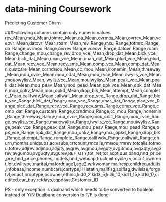 # data-mining Coursework 
Predicting Customer Churn

###Following columns contain only numeric values 
rev_Mean,mou_Mean,totmrc_Mean,da_Mean,ovrmou_Mean,ovrrev_Mean,vceovr_Mean,datovr_Mean,roam_Mean,rev_Range,mou_Range,totmrc_Range,da_Range,ovrmou_Range,ovrrev_Range,vceovr_Range,datovr_Range,roam_Range,change_mou,change_rev,drop_vce_Mean,drop_dat_Mean,blck_vce_Mean,blck_dat_Mean,unan_vce_Mean,unan_dat_Mean,plcd_vce_Mean,plcd_dat_Mean,recv_vce_Mean,recv_sms_Mean,comp_vce_Mean,comp_dat_Mean,custcare_Mean,ccrndmou_Mean,cc_mou_Mean,inonemin_Mean,threeway_Mean,mou_cvce_Mean,mou_cdat_Mean,mou_rvce_Mean,owylis_vce_Mean,mouowylisv_Mean,iwylis_vce_Mean,mouiwylisv_Mean,peak_vce_Mean,peak_dat_Mean,mou_peav_Mean,mou_pead_Mean,opk_vce_Mean,opk_dat_Mean,mou_opkv_Mean,mou_opkd_Mean,drop_blk_Mean,attempt_Mean,complete_Mean,callfwdv_Mean,callwait_Mean,drop_vce_Range,drop_dat_Range,blck_vce_Range,blck_dat_Range,unan_vce_Range,unan_dat_Range,plcd_vce_Range,plcd_dat_Range,recv_vce_Range,recv_sms_Range,comp_vce_Range,comp_dat_Range,custcare_Range,ccrndmou_Range,cc_mou_Range,inonemin_Range,threeway_Range,mou_cvce_Range,mou_cdat_Range,mou_rvce_Range,owylis_vce_Range,mouowylisv_Range,iwylis_vce_Range,mouiwylisv_Range,peak_vce_Range,peak_dat_Range,mou_peav_Range,mou_pead_Range,opk_vce_Range,opk_dat_Range,mou_opkv_Range,mou_opkd_Range,drop_blk_Range,attempt_Range,complete_Range,callfwdv_Range,callwait_Range,churn,months,uniqsubs,actvsubs,crtcount,rmcalls,rmmou,rmrev,totcalls,totmou,totrev,adjrev,adjmou,adjqty,avgrev,avgmou,avgqty,avg3mou,avg3qty,avg3rev,avg6mou,avg6qty,avg6rev,REF_QTY,tot_ret,tot_acpt,dualband,hnd_price,pre_hnd_price,phones,models,hnd_webcap,truck,mtrcycle,rv,occu1,ownrent,lor,dwlltype,marital,mailordr,age1,age2,wrkwoman,mailresp,children,adults,infobase,income,numbcars,cartype,HHstatin,mailflag,solflag,dwllsize,forgntvl,educ1,proptype,pcowner,ethnic,kid0_2,kid3_5,kid6_10,kid11_15,kid16_17,creditcd,car_buy,retdays,eqpdays,Customer_ID

PS - only exception is dualband which needs to be converted to boolean instead of Y/N 
Dualband conversion to T/F is done
